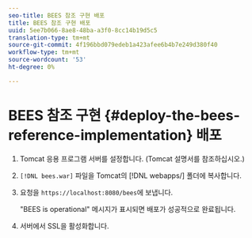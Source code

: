 ```yaml
---
seo-title: BEES 참조 구현 배포
title: BEES 참조 구현 배포
uuid: 5ee7b066-8ae8-48ba-a3f0-8cc14b19d5c5
translation-type: tm+mt
source-git-commit: 4f196bbd079edeb1a423afee6b4b7e249d380f40
workflow-type: tm+mt
source-wordcount: '53'
ht-degree: 0%

---
```



# BEES 참조 구현 {#deploy-the-bees-reference-implementation} 배포

1. Tomcat 응용 프로그램 서버를 설정합니다. (Tomcat 설명서를 참조하십시오.)
1. `[!DNL bees.war]` 파일을 Tomcat의 [!DNL webapps/] 폴더에 복사합니다.
1. 요청을 `https://localhost:8080/bees`에 보냅니다.

   &quot;BEES is operational&quot; 메시지가 표시되면 배포가 성공적으로 완료됩니다.
1. 서버에서 SSL을 활성화합니다.
